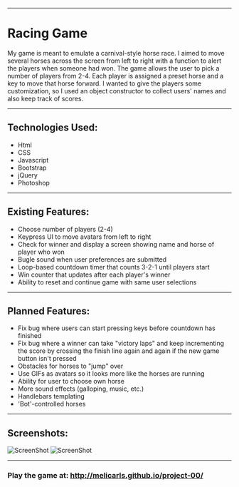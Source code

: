 -----------
# Racing Game

My game is meant to emulate a carnival-style horse race. I aimed to move several horses across the screen from left to right with a function to alert the players when someone had won. The game allows the user to pick a number of players from 2-4. Each player is assigned a preset horse and a key to move that horse forward. I wanted to give the players some customization, so I used an object constructor to collect users' names and also keep track of scores.

-----------
## Technologies Used:

- Html
- CSS
- Javascript
- Bootstrap
- jQuery
- Photoshop

-----------
## Existing Features:

- Choose number of players (2-4)
- Keypress UI to move avatars from left to right
- Check for winner and display a screen showing name and horse of player who won
- Bugle sound when user preferences are submitted
- Loop-based countdown timer that counts 3-2-1 until players start
- Win counter that updates after each player's winner
- Ability to reset and continue game with same user selections

-----------
## Planned Features:

- Fix bug where users can start pressing keys before countdown has finished
- Fix bug where a winner can take "victory laps" and keep incrementing the score by crossing the finish line again and again if the new game button isn't pressed
- Obstacles for horses to "jump" over
- Use GIFs as avatars so it looks more like the horses are running
- Ability for user to choose own horse
- More sound effects (galloping, music, etc.)
- Handlebars templating
- 'Bot'-controlled horses

-----------
## Screenshots:

![ScreenShot](https://raw.github.com/melicarls/project-00/master/images/PreferencesScreenshot.png)
![ScreenShot](https://raw.github.com/melicarls/project-00/master/images/GameplayScreenshot.png)

-----------
### Play the game at: http://melicarls.github.io/project-00/
